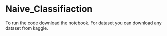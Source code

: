 # Naive_Classifiaction

To run the code download the notebook.
For dataset you can download any dataset from kaggle.
